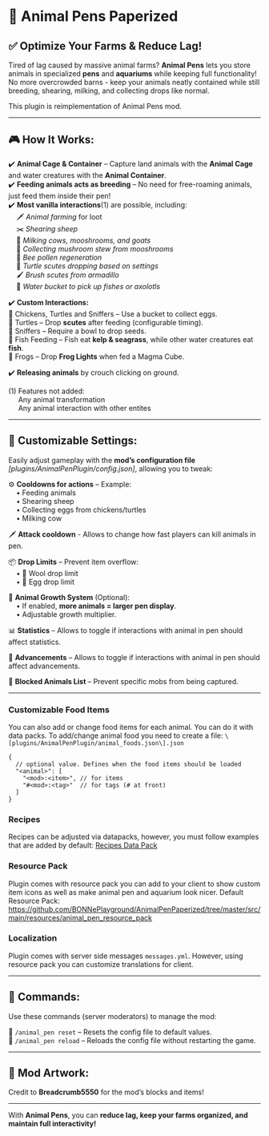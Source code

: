 # 🐾 Animal Pens Paperized

## ✅ Optimize Your Farms & Reduce Lag!

Tired of lag caused by massive animal farms? **Animal Pens** lets you store animals in specialized **pens** and **aquariums** while keeping full functionality!  
No more overcrowded barns - keep your animals neatly contained while still breeding, shearing, milking, and collecting drops like normal.

This plugin is reimplementation of Animal Pens mod.

***

## 🎮 How It Works:

✔️ **Animal Cage & Container** – Capture land animals with the **Animal Cage** and water creatures with the **Animal Container**.  
✔️ **Feeding animals acts as breeding** – No need for free-roaming animals, just feed them inside their pen!  
✔️ **Most vanilla interactions**(1) are possible, including:  
    🗡️ _Animal farming_ for loot  
    ✂️ _Shearing sheep_  
    🥛 _Milking cows, mooshrooms, and goats_  
    🍄 _Collecting mushroom stew from mooshrooms_  
    🐝 _Bee pollen regeneration_  
    🐢 _Turtle scutes dropping based on settings_  
    🖌️ _Brush scutes from armadillo_  
    🧺 _Water bucket to pick up fishes or axolotls_

✔️ **Custom Interactions:**  
🔹 Chickens, Turtles and Sniffers – Use a bucket to collect eggs.  
🔹 Turtles – Drop **scutes** after feeding (configurable timing).  
🔹 Sniffers – Require a bowl to drop seeds.  
🔹 Fish Feeding – Fish eat **kelp & seagrass**, while other water creatures eat **fish**.  
🔹 Frogs – Drop **Frog Lights** when fed a Magma Cube.

✔️ **Releasing animals** by crouch clicking on ground.

(1) Features not added:  
     Any animal transformation  
     Any animal interaction with other entites

***

## 🔧 Customizable Settings:

Easily adjust gameplay with the **mod’s configuration file** _\[plugins/AnimalPenPlugin/config.json\]_, allowing you to tweak:

⚙️ **Cooldowns for actions** – Example:  
    • Feeding animals  
    • Shearing sheep  
    • Collecting eggs from chickens/turtles  
    • Milking cow

🗡️ **Attack cooldown** - Allows to change how fast players can kill animals in pen.

📦 **Drop Limits** – Prevent item overflow:  
    • 🐑 Wool drop limit  
    • 🥚 Egg drop limit

📏 **Animal Growth System** (Optional):  
    • If enabled, **more animals = larger pen display**.  
    • Adjustable growth multiplier.

📊 **Statistics** – Allows to toggle if interactions with animal in pen should affect statistics. 

🔼 **Advancements** – Allows to toggle if interactions with animal in pen should affect advancements.

🚫 **Blocked Animals List** – Prevent specific mobs from being captured.

***

### Customizable Food Items

You can also add or change food items for each animal. You can do it with data packs.
To add/change animal food you need to create a file: `\[plugins/AnimalPenPlugin/animal_foods.json\].json`

```
{
  // optional value. Defines when the food items should be loaded
  "<animal>": [
    "<mod>:<item>", // for items
    "#<mod>:<tag>"  // for tags (# at front)
  ]
}
```

### Recipes

Recipes can be adjusted via datapacks, however, you must follow examples that are added by default: [Recipes Data Pack](https://github.com/BONNePlayground/AnimalPenPaperized/tree/master/src/main/resources/animal_pen_data_pack/data/animal_pen/recipe)

### Resource Pack

Plugin comes with resource pack you can add to your client to show custom item icons as well as make animal pen and aquarium look nicer.
Default Resource Pack: https://github.com/BONNePlayground/AnimalPenPaperized/tree/master/src/main/resources/animal_pen_resource_pack

### Localization

Plugin comes with server side messages `messages.yml`. However, using resource pack you can customize translations for client. 

***

## 📜 Commands:

Use these commands (server moderators) to manage the mod:

💾 `/animal_pen reset` – Resets the config file to default values.  
🔄 `/animal_pen reload` – Reloads the config file without restarting the game.

***

## 🎨 Mod Artwork:

Credit to **Breadcrumb5550** for the mod’s blocks and items!

***

With **Animal Pens**, you can **reduce lag, keep your farms organized, and maintain full interactivity!**